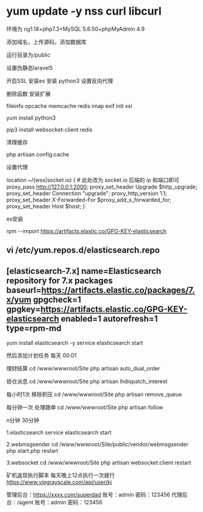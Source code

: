 # yum update -y nss curl libcurl

环境为 ng1.18+php7.3+MySQL 5.6.50+phpMyAdmin 4.9

添加域名，上传源码，添加数据库

运行目录为/public

设置伪静态laravel5

开启SSL    安装es   安装 python3   设置反向代理

删除函数
安装扩展 

fileinfo opcache memcache redis imap exif intl xsl

yum install python3

pip3 install websocket-client redis

清理缓存

php artisan config:cache

设置代理

  location ~/(wss|socket.io) {
	# 此处改为 socket.io 后端的 ip 和端⼝即可 
	proxy_pass http://127.0.0.1:2000; 
	proxy_set_header Upgrade $http_upgrade;
	proxy_set_header Connection "upgrade";
	proxy_http_version 1.1;
	proxy_set_header X-Forwarded-For $proxy_add_x_forwarded_for;
	proxy_set_header Host $host;
  }


es安装

rpm --import https://artifacts.elastic.co/GPG-KEY-elasticsearch

vi /etc/yum.repos.d/elasticsearch.repo
----------------------------------------------------------------
[elasticsearch-7.x]
name=Elasticsearch repository for 7.x packages
baseurl=https://artifacts.elastic.co/packages/7.x/yum
gpgcheck=1
gpgkey=https://artifacts.elastic.co/GPG-KEY-elasticsearch
enabled=1
autorefresh=1
type=rpm-md
----------------------------------------------------------------
yum install elasticsearch -y
service elasticsearch start

然后添加计划任务
每天 00:01

理财结算
cd /www/wwwroot/Site
php artisan auto_dual_order

锁仓派息
cd /www/wwwroot/Site
php artisan lhdispatch_interest

每小时1次
移除积压
cd /www/wwwroot/Site
php artisan remove_queue

每分钟一次
处理跟单
cd /www/wwwroot/Site
php artisan follow

n分钟 30分钟

1.elasticsearch
service elasticsearch start

2.webmsgsender
cd /www/wwwroot/Site/public/vendor/webmsgsender
php start.php restart

3.websocket
cd /www/wwwroot/Site
php artisan websocket:client restart

<!-- robot
cd /www/wwwroot/Site
php artisan robot 4

work
cd /www/wwwroot/Site
php artisan queue:work

schedule:run
cd /www/wwwroot/Site
php artisan schedule:run -->

矿机返现执行脚本  每天晚上12点执行一次就行
https://www.vipgrayscale.com/api/user/kj   

管理后台：https://xxxx.com/superdad 账号：admin 密码：123456
代理后台：/agent 账号：admin 密码：123456
